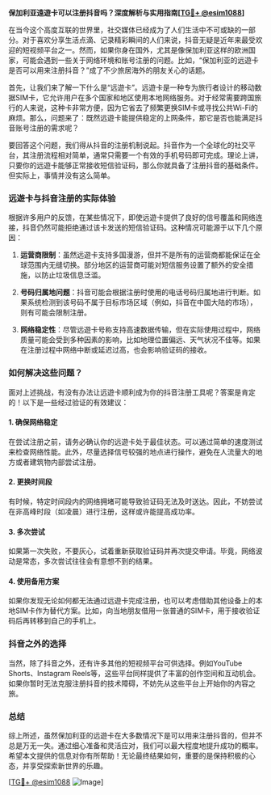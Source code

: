 **保加利亚遠遊卡可以注册抖音吗？深度解析与实用指南[[TG💪+ @esim1088](https://t.me/s/esim1088)]**

在当今这个高度互联的世界里，社交媒体已经成为了人们生活中不可或缺的一部分。对于喜欢分享生活点滴、记录精彩瞬间的人们来说，抖音无疑是近年来最受欢迎的短视频平台之一。然而，如果你身在国外，尤其是像保加利亚这样的欧洲国家，可能会遇到一些关于网络环境和账号注册的问题。比如，“保加利亚的远遊卡是否可以用来注册抖音？”成了不少旅居海外的朋友关心的话题。

首先，让我们来了解一下什么是“远遊卡”。远遊卡是一种专为旅行者设计的移动数据SIM卡，它允许用户在多个国家和地区使用本地网络服务。对于经常需要跨国旅行的人来说，这种卡非常方便，因为它省去了频繁更换SIM卡或寻找公共Wi-Fi的麻烦。那么，问题来了：既然远遊卡能提供稳定的上网条件，那它是否也能满足抖音账号注册的需求呢？

要回答这个问题，我们得从抖音的注册机制说起。抖音作为一个全球化的社交平台，其注册流程相对简单，通常只需要一个有效的手机号码即可完成。理论上讲，只要你的远遊卡能够正常接收短信验证码，那么你就具备了注册抖音的基础条件。但实际上，事情并没有这么简单。

### 远遊卡与抖音注册的实际体验

根据许多用户的反馈，在某些情况下，即使远遊卡提供了良好的信号覆盖和网络连接，抖音仍然可能拒绝通过该卡发送的短信验证码。这种情况可能源于以下几个原因：

1. **运营商限制**：虽然远遊卡支持多国漫游，但并不是所有的运营商都能保证在全球范围内无缝切换。部分地区的运营商可能对短信服务设置了额外的安全措施，以防止垃圾信息泛滥。
   
2. **号码归属地问题**：抖音可能会根据注册时使用的电话号码归属地进行判断。如果系统检测到该号码不属于目标市场区域（例如，抖音在中国大陆的市场），则有可能会限制注册。

3. **网络稳定性**：尽管远遊卡号称支持高速数据传输，但在实际使用过程中，网络质量可能会受到多种因素的影响，比如地理位置偏远、天气状况不佳等。如果在注册过程中网络中断或延迟过高，也会影响验证码的接收。

### 如何解决这些问题？

面对上述挑战，有没有办法让远遊卡顺利成为你的抖音注册工具呢？答案是肯定的！以下是一些经过验证的有效建议：

#### 1. 确保网络稳定
在尝试注册之前，请务必确认你的远遊卡处于最佳状态。可以通过简单的速度测试来检查网络性能。此外，尽量选择信号较强的地点进行操作，避免在人流量大的地方或者建筑物内部尝试注册。

#### 2. 更换时间段
有时候，特定时间段内的网络拥堵可能导致验证码无法及时送达。因此，不妨尝试在非高峰时段（如凌晨）进行注册，这样或许能提高成功率。

#### 3. 多次尝试
如果第一次失败，不要灰心，试着重新获取验证码并再次提交申请。毕竟，网络波动是常态，多次尝试往往会有意想不到的结果。

#### 4. 使用备用方案
如果你发现无论如何都无法通过远遊卡完成注册，也可以考虑借助其他设备上的本地SIM卡作为替代方案。比如，向当地朋友借用一张普通的SIM卡，用于接收验证码后再转移到自己的手机上。

### 抖音之外的选择

当然，除了抖音之外，还有许多其他的短视频平台可供选择。例如YouTube Shorts、Instagram Reels等，这些平台同样提供了丰富的创作空间和互动机会。如果你暂时无法克服注册抖音的技术障碍，不妨先从这些平台上开始你的内容之旅。

### 总结

综上所述，虽然保加利亚的远遊卡在大多数情况下是可以用来注册抖音的，但并不总是万无一失。通过细心准备和灵活应对，我们可以最大程度地提升成功的概率。希望本文提供的信息对你有所帮助！无论最终结果如何，重要的是保持积极的心态，并享受探索新世界的乐趣。

[[TG💪+ @esim1088](https://t.me/s/esim1088) ![Image](https://i.postimg.cc/4NQfJmqS/Snipaste-2025-05-13-00-14-12.png)]